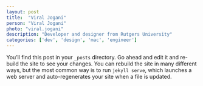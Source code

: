 ```yaml
---
layout: post
title:  "Viral Jogani"
person: "Viral Jogani"
photo: "viral.jogani"
description: "Developer and designer from Rutgers University"
categories: ['dev', 'design', 'mac', 'engineer']
---
```


You’ll find this post in your `_posts` directory. Go ahead and edit it and re-build the site to see your changes. You can rebuild the site in many different ways, but the most common way is to run `jekyll serve`, which launches a web server and auto-regenerates your site when a file is updated.
